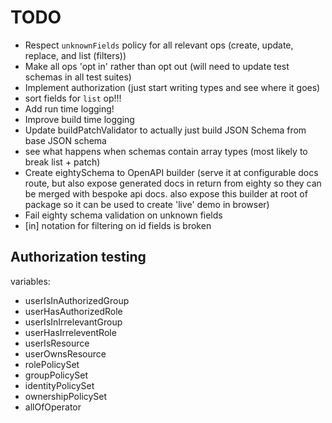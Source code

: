 # TODO

- Respect `unknownFields` policy for all relevant ops (create, update, replace, and list (filters))
- Make all ops 'opt in' rather than opt out (will need to update test schemas in all test suites)
- Implement authorization (just start writing types and see where it goes)
- sort fields for `list` op!!!
- Add run time logging!
- Improve build time logging
- Update buildPatchValidator to actually just build JSON Schema from base JSON schema
- see what happens when schemas contain array types (most likely to break list + patch)
- Create eightySchema to OpenAPI builder (serve it at configurable docs route, but also expose generated docs in return from eighty so they can be merged with bespoke api docs. also expose this builder at root of package so it can be used to create 'live' demo in browser)
- Fail eighty schema validation on unknown fields
- [in] notation for filtering on id fields is broken


## Authorization testing
variables:
- userIsInAuthorizedGroup
- userHasAuthorizedRole
- userIsInIrrelevantGroup
- userHasIrreleventRole
- userIsResource
- userOwnsResource
- rolePolicySet
- groupPolicySet
- identityPolicySet
- ownershipPolicySet
- allOfOperator